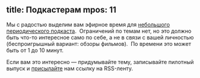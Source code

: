title: Подкастерам
mpos: 11
---
Мы с радостью выделим вам эфирное время для [небольшого периодического
подкаста][1].  Ограничений по темам нет, но это должно быть что-то интересное
само по себе, а не в связи с вашей личностью (беспроигрышный вариант: обзоры
фильмов).  По времени это может быть от 1 до 10 минут.

Если вам это интересно — придумывайте тему, записывайте пилотный выпуск и
[присылайте][2] нам ссылку на RSS-ленту.

[1]: /programs/mcast/
[2]: /feedback.html
